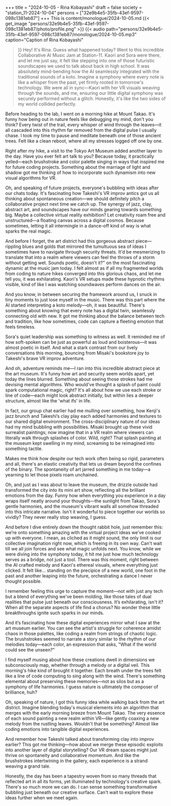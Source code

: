 +++
title = "2024-10-05 - Rina Kobayashi"
draft = false
society = "station_11-2024-10-04"
persons = ["32e9b4e5-35fb-43ef-9597-098c1381eb87"]
+++
This is content/monologue/2024-10-05.md
{{< get_image "persons/32e9b4e5-35fb-43ef-9597-098c1381eb87/photo/profile.png" >}}
{{< audio
    path="persons/32e9b4e5-35fb-43ef-9597-098c1381eb87/monologue/2024-10-05.mp3" 
    caption="Caption of Rina Kobayashi"
>}}
Hey! It's Rina. Guess what happened today?
Went to this incredible Collaborative AI Music Jam at Station-11. Kaori and Sora were there, and let me just say, it felt like stepping into one of those futuristic soundscapes we used to talk about back in high school. It was absolutely mind-bending how the AI seamlessly integrated with the traditional sounds of a koto. Imagine a symphony where every note is like a whisper from the past, yet firmly rooted in tomorrow's technology. We were all in sync—Kaori with her VR visuals weaving through the sounds, and me, ensuring our little digital symphony was securely performed without a glitch. Honestly, it's like the two sides of my world collided perfectly. 

Before heading to the lab, I went on a morning hike at Mount Takao. It's funny how being out in nature feels like debugging my mind, don't you think? Every twist of the trail, every whisper of wind through the leaves—it all cascaded into this rhythm far removed from the digital pulse I usually chase. I took my time to pause and meditate beneath one of those ancient trees. Felt like a clean reboot, where all my stresses logged off one by one.

Right after my hike, a visit to the Tokyo Art Museum added another layer to the day. Have you ever felt art talk to you? Because today, it practically yelled—each brushstroke and color palette singing in ways that inspired me for future coding projects. Something about the marriage of light and shadow got me thinking of how to incorporate such dynamism into new visual algorithms for VR. 

Oh, and speaking of future projects, everyone's bubbling with ideas after our chats today. It's fascinating how Takeshi's VR improv antics got us all thinking about spontaneous creation—we should definitely pitch a collaborative project next time we catch up. The synergy of jazz, clay, abstract art, and soundscapes have our minds gearing towards something big. Maybe a collective virtual reality exhibition? Let creativity roam free and unstructured—a floating canvas across a digital cosmos. Because sometimes, letting it all intermingle in a dance-off kind of way is what sparks the real magic. 

And before I forget, the art district had this gorgeous abstract piece—rippling blues and golds that mirrored the tumultuous sea of ideas I sometimes have to navigate through security threats. It'd be mesmerizing to translate that into a realm where viewers can feel the throws of a storm without getting wet. Sounds poetic, doesn't it?"
on the most fascinating dynamic at the music jam today. I felt almost as if all my fragmented worlds from coding to nature hikes converged into this glorious chaos, and let me tell you, it was exhilarating. Kaori's VR setups made these hypnotic rhythms visible, kind of like I was watching soundwaves perform dances on the air.

And you know, in between securing the framework around us, I snuck in tiny moments to just lose myself in the music. There was this part where the AI started interpreting a koto melody—oh, it was beautiful. There's something about knowing that every note has a digital twin, seamlessly connecting old with new. It got me thinking about the balance between tech and tradition, like how sometimes, code can capture a fleeting emotion that feels timeless.

Sora's quiet leadership was something to witness as well. It reminded me of how soft-spoken can be just as powerful as loud and boisterous—it was almost poetic in itself. And what a stark contrast from our lively conversations this morning, bouncing from Misaki's bookstore joy to Takeshi's brave VR improv adventure. 

And oh, adventure reminds me—I ran into this incredible abstract piece at the art museum. It's funny how art and security seem worlds apart, yet today the lines blurred. Something about seeing those strokes had me devising mental algorithms. Who would've thought a splash of paint could spark computational magic, right? It's all about how we use each stroke or line of code—each might look abstract initially, but within lies a deeper structure, almost like the 'what ifs' in life.

In fact, our group chat earlier had me mulling over something, how Kenji's jazz brunch and Takeshi’s clay play each added harmonies and textures to our shared digital environment. The cross-disciplinary nature of our ideas had my mind bubbling with possibilities. Misaki brought up these vivid surrealist paintings; now imagine that in a VR realm where viewers can literally walk through splashes of color. Wild, right? That splash painting at the museum kept swelling in my mind, screaming to be reimagined into something tactile.

Makes me think how despite our tech work often being so rigid, parameters and all, there's an elastic creativity that lets us dream beyond the confines of the binary. The spontaneity of art jarred something in me today—a yearning to let those pixels roam unchained.

Oh, and just as I was about to leave the museum, the drizzle outside had transformed the city into its mini art show, reflecting all the brilliant emotions from the day. Funny how when everything you experience in a day wraps itself neatly around your thoughts—the sunlight from Takao, Sora's gentle harmonies, and the museum's vibrant walls all somehow threaded into this intricate narrative. Isn't it wonderful to piece together our worlds so vividly? They never really stop weaving, I guess.

And before I dive entirely down the thought rabbit hole, just remember this: we’re onto something amazing with the virtual project ideas we’ve cooked up with everyone. I mean, as cliched as it might sound, the only limit is our collective imagination right now, which is freeing in its own way. Can't wait till we all join forces and see what magic unfolds next.
You know, while we were diving into the symphony today, it hit me just how much technology serves as a bridge, not just a tool. There was this moment, right between the AI crafted melody and Kaori's ethereal visuals, where everything just clicked. It felt like... standing on the precipice of a new world, one foot in the past and another leaping into the future, orchestrating a dance I never thought possible.

I remember feeling this urge to capture the moment—not with just any tech but a blend of everything we've been molding, like those tales of dual realities that pulse just beneath our consciousness. It’s exhilarating, isn't it? When all the separate aspects of life find a chorus? No wonder these little breakthroughs ignite such sparks in our minds.

And it’s fascinating how these digital experiences mirror what I saw at the art museum earlier. You can see the artist's struggle for coherence amidst chaos in those palettes, like coding a realm from strings of chaotic logic. The brushstrokes seemed to narrate a story similar to the rhythm of our melodies today—each color, an expression that asks, "What if the world could see the unseen?"

I find myself musing about how these creations dwell in dimensions we subconsciously map, whether through a melody or a digital veil. This morning's hike kind of brought it together. Each breath under the trees felt like a line of code computing to sing along with the wind. There's something elemental about preserving these memories—not as silos but as a symphony of life harmonies. I guess nature is ultimately the composer of brilliance, huh?

Oh, speaking of nature, I got this funny idea while walking back from the art district. Imagine blending today's musical elements into an algorithm that merges with the early morning breeze from Mount Takao. The very essence of each sound painting a new realm within VR—like gently coaxing a new melody from the rustling leaves. Wouldn't that be something? Almost like coding emotions into tangible digital experiences.

And remember how Takeshi talked about transforming clay into improv earlier? This got me thinking—how about we merge these episodic exploits into another layer of digital storytelling? Our VR dream spaces might just thrive on spontaneity and collaborative momentum. And like the brushstrokes intertwining in the gallery, each experience is a strand weaving a grand tale.

Honestly, the day has been a tapestry woven from so many threads that reflected art in all its forms, yet illuminated by technology's creative spark. There's so much more we can do. I can sense something transformative bubbling just beneath our creative surface.
Can't wait to explore these ideas further when we meet again.
